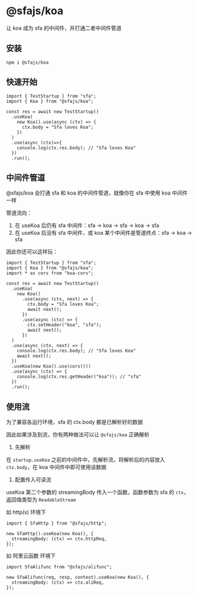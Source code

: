 # @sfajs/koa

让 koa 成为 sfa 的中间件，并打通二者中间件管道

## 安装

```
npm i @sfajs/koa
```

## 快速开始

```TS
import { TestStartup } from "sfa";
import { Koa } from "@sfajs/koa";

const res = await new TestStartup()
  .useKoa(
    new Koa().use(async (ctx) => {
      ctx.body = "Sfa loves Koa";
    })
  )
  .use(async (ctx)=>{
    console.log(ctx.res.body); // "Sfa loves Koa"
  })
  .run();
```

## 中间件管道

@sfajs/koa 会打通 sfa 和 koa 的中间件管道，就像你在 sfa 中使用 koa 中间件一样

管道流向：

1. 在 useKoa 后仍有 sfa 中间件：sfa -> koa -> sfa -> koa -> sfa
2. 在 useKoa 后没有 sfa 中间件，或 koa 某个中间件是管道终点：sfa -> koa -> sfa

因此你还可以这样玩：

```TS
import { TestStartup } from "sfa";
import { Koa } from "@sfajs/koa";
import * as cors from "koa-cors";

const res = await new TestStartup()
  .useKoa(
    new Koa()
      .use(async (ctx, next) => {
        ctx.body = "Sfa loves Koa";
        await next();
      })
      .use(async (ctx) => {
        ctx.setHeader("koa", "sfa");
        await next();
      })
  )
  .use(async (ctx, next) => {
    console.log(ctx.res.body); // "Sfa loves Koa"
    await next();
  })
  .useKoa(new Koa().use(cors()))
  .use(async (ctx) => {
    console.log(ctx.res.getHeader("koa")); // "sfa"
  })
  .run();
```

## 使用流

为了兼容各运行环境，sfa 的 ctx.body 都是已解析好的数据

因此如果涉及到流，你有两种做法可以让 `@sfajs/koa` 正确解析

1. 先解析

在 `startup.useKoa` 之前的中间件中，先解析流，将解析后的内容放入 `ctx.body`，在 koa 中间件中即可使用该数据

1. 配置传入可读流

useKoa 第二个参数的 streamingBody 传入一个函数，函数参数为 sfa 的 `ctx`，返回值类型为 `ReadableStream`

如 http(s) 环境下

```TS
import { SfaHttp } from "@sfajs/http";

new SfaHttp().useKoa(new Koa(), {
  streamingBody: (ctx) => ctx.httpReq,
});
```

如 阿里云函数 环境下

```TS
import SfaAlifunc from "@sfajs/alifunc";

new SfaAlifunc(req, resp, context).useKoa(new Koa(), {
  streamingBody: (ctx) => ctx.aliReq,
});
```
